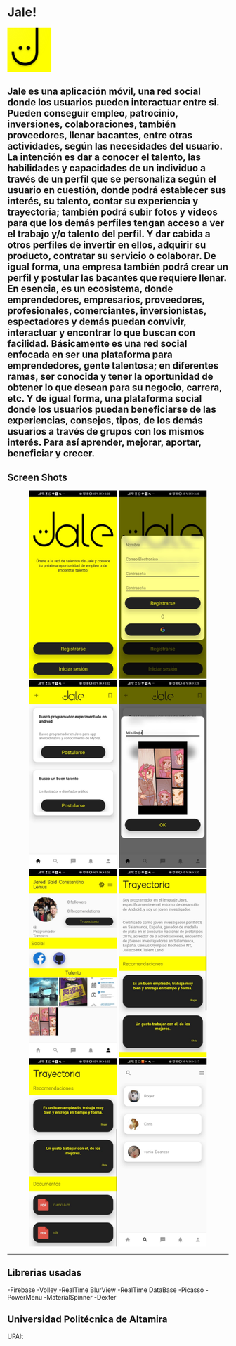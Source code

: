 # Jale!

<div align="left">
       <img src="https://raw.githubusercontent.com/JD-06/Jale/master/app/src/main/res/drawable/web_hi_res_512.png" width="100px"</img> 
</div>

Jale es una aplicación móvil, una red social donde los usuarios pueden
interactuar entre si. Pueden conseguir empleo, patrocinio, inversiones,
colaboraciones, también proveedores, llenar bacantes, entre otras actividades,
según las necesidades del usuario.
La intención es dar a conocer el talento, las habilidades y capacidades de
un individuo a través de un perfil que se personaliza según el usuario en
cuestión, donde podrá establecer sus interés, su talento, contar su experiencia
y trayectoria; también podrá subir fotos y videos para que los demás perfiles
tengan acceso a ver el trabajo y/o talento del perfil. Y dar cabida a otros
perfiles de invertir en ellos, adquirir su producto, contratar su servicio o
colaborar. De igual forma, una empresa también podrá crear un perfil y
postular las bacantes que requiere llenar.
En esencia, es un ecosistema, donde emprendedores, empresarios,
proveedores, profesionales, comerciantes, inversionistas, espectadores y demás
puedan convivir, interactuar y encontrar lo que buscan con facilidad.
Básicamente es una red social enfocada en ser una plataforma para
emprendedores, gente talentosa; en diferentes ramas, ser conocida y tener la
oportunidad de obtener lo que desean para su negocio, carrera, etc. Y de
igual forma, una plataforma social donde los usuarios puedan beneficiarse de
las experiencias, consejos, tipos, de los demás usuarios a través de grupos
con los mismos interés. Para así aprender, mejorar, aportar, beneficiar y
crecer.
----
Screen Shots
----
<div align="center">
       <img src="https://raw.githubusercontent.com/JD-06/Jale/master/assets/WhatsApp%20Image%202020-11-11%20at%203.34.30%20AM.jpeg" width="200px"</img> 
        <img src="https://raw.githubusercontent.com/JD-06/Jale/master/assets/WhatsApp%20Image%202020-11-11%20at%203.34.30%20AM%20(1).jpeg" width="200px"</img> 
        <img src="https://raw.githubusercontent.com/JD-06/Jale/master/assets/WhatsApp%20Image%202020-11-11%20at%203.35.49%20AM.jpeg" width="200px"</img> 
       <img src="https://raw.githubusercontent.com/JD-06/Jale/master/assets/WhatsApp%20Image%202020-11-11%20at%203.35.49%20AM%20(1).jpeg" width="200px"</img> 
</div>
<div align="center">
        <img src="https://raw.githubusercontent.com/JD-06/Jale/master/assets/WhatsApp%20Image%202020-11-11%20at%203.35.49%20AM%20(2).jpeg" width="200px"</img> 
        <img src="https://raw.githubusercontent.com/JD-06/Jale/master/assets/WhatsApp%20Image%202020-11-11%20at%203.35.49%20AM%20(3).jpeg" width="200px"</img> 
       <img src="https://raw.githubusercontent.com/JD-06/Jale/master/assets/WhatsApp%20Image%202020-11-11%20at%203.35.49%20AM%20(4).jpeg" width="200px"</img> 
       <img src="https://raw.githubusercontent.com/JD-06/Jale/master/assets/WhatsApp%20Image%202020-11-11%20at%205.17.20%20AM.jpeg" width="200px"</img> 
       
</div>

----
Librerias usadas
----
-Firebase 
-Volley 
-RealTime BlurView 
-RealTime DataBase 
-Picasso 
-PowerMenu 
-MaterialSpinner 
-Dexter 

Universidad Politécnica de Altamira
----

UPAlt


